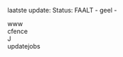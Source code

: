 laatste update: 
Status: FAALT - geel - 
<div class="service R">www</div><div class="service R">cfence</div><div class="service R">J</div><div class="service Y">updatejobs</div>